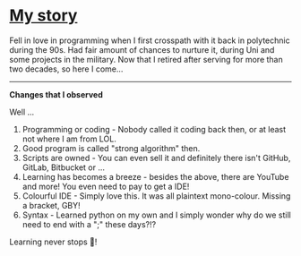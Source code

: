 
# [My story](https://tkokhing.github.io/)

Fell in love in programming when I first crosspath with it back in polytechnic during the 90s. Had fair amount of chances to nurture it, during Uni and some projects in the military. Now that I retired after serving for more than two decades, so here I come...

---

**Changes that I observed**

Well ... 
1. Programming or coding - Nobody called it coding back then, or at least not where I am from LOL. 
2. Good program is called "strong algorithm" then.
3. Scripts are owned - You can even sell it and definitely there isn't GitHub, GitLab, Bitbucket or ...
4. Learning has becomes a breeze - besides the above, there are YouTube and more! You even need to pay to get a IDE! 
5. Colourful IDE - Simply love this. It was all plaintext mono-colour. Missing a bracket, GBY!  
6. Syntax - Learned python on my own and I simply wonder why do we still need to end with a ";" these days?!?

Learning never stops :runner:!
